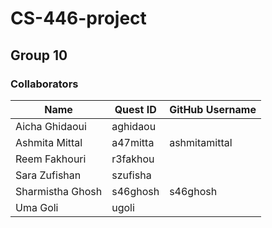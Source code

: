 # CS-446-project

## Group 10

### Collaborators 

| Name              | Quest ID    | GitHub Username |
| ----------------- | ----------- | --------------- |
| Aicha Ghidaoui    | aghidaou    | 
| Ashmita Mittal    | a47mitta    | ashmitamittal
| Reem Fakhouri     | r3fakhou    |
| Sara Zufishan     | szufisha    |
| Sharmistha Ghosh  | s46ghosh    | s46ghosh
| Uma Goli          | ugoli       |
